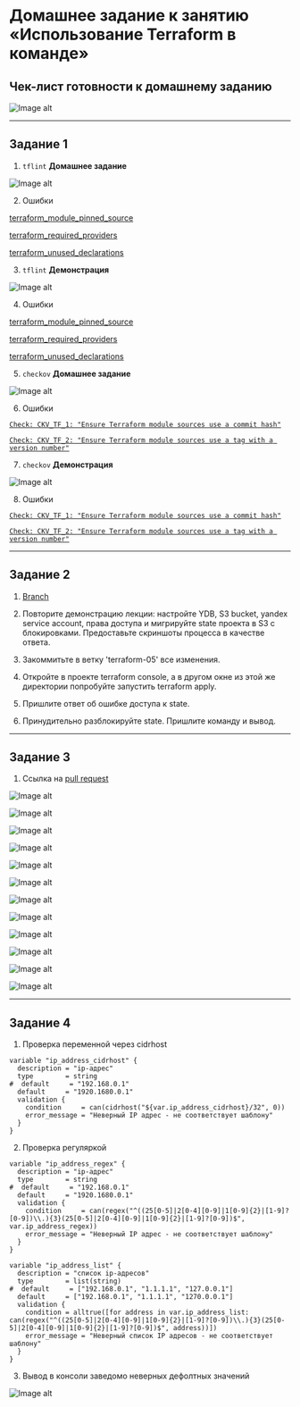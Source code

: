 # Домашнее задание к занятию «Использование Terraform в команде»

## Чек-лист готовности к домашнему заданию

![Image alt](https://github.com/littlelucidlynx/ter-homeworks/blob/main/05/Screen/Image000.png)

---

## Задание 1

1. ```tflint``` **Домашнее задание**

![Image alt](https://github.com/littlelucidlynx/ter-homeworks/blob/main/05/Screen/Image001.png)

2. Ошибки

[terraform_module_pinned_source](https://github.com/terraform-linters/tflint-ruleset-terraform/blob/v0.9.1/docs/rules/terraform_module_pinned_source.md)

[terraform_required_providers](https://github.com/terraform-linters/tflint-ruleset-terraform/blob/v0.9.1/docs/rules/terraform_required_providers.md)

[terraform_unused_declarations](https://github.com/terraform-linters/tflint-ruleset-terraform/blob/v0.9.1/docs/rules/terraform_unused_declarations.md)

3. ```tflint``` **Демонстрация**

![Image alt](https://github.com/littlelucidlynx/ter-homeworks/blob/main/05/Screen/Image002.png)

4. Ошибки

[terraform_module_pinned_source](https://github.com/terraform-linters/tflint-ruleset-terraform/blob/v0.9.1/docs/rules/terraform_module_pinned_source.md)

[terraform_required_providers](https://github.com/terraform-linters/tflint-ruleset-terraform/blob/v0.9.1/docs/rules/terraform_required_providers.md)

[terraform_unused_declarations](https://github.com/terraform-linters/tflint-ruleset-terraform/blob/v0.9.1/docs/rules/terraform_unused_declarations.md)

5. ```checkov``` **Домашнее задание**

![Image alt](https://github.com/littlelucidlynx/ter-homeworks/blob/main/05/Screen/Image003.png)

6. Ошибки

[`Check: CKV_TF_1: "Ensure Terraform module sources use a commit hash"`](https://docs.prismacloud.io/en/enterprise-edition/policy-reference/supply-chain-policies/terraform-policies/ensure-terraform-module-sources-use-git-url-with-commit-hash-revision)

[`Check: CKV_TF_2: "Ensure Terraform module sources use a tag with a version number"`](https://docs.prismacloud.io/en/enterprise-edition/policy-reference/supply-chain-policies/terraform-policies/ensure-terraform-module-sources-use-tag)

7. ```checkov``` **Демонстрация**

![Image alt](https://github.com/littlelucidlynx/ter-homeworks/blob/main/05/Screen/Image004.png)

8. Ошибки

[`Check: CKV_TF_1: "Ensure Terraform module sources use a commit hash"`](https://docs.prismacloud.io/en/enterprise-edition/policy-reference/supply-chain-policies/terraform-policies/ensure-terraform-module-sources-use-git-url-with-commit-hash-revision)

[`Check: CKV_TF_2: "Ensure Terraform module sources use a tag with a version number"`](https://docs.prismacloud.io/en/enterprise-edition/policy-reference/supply-chain-policies/terraform-policies/ensure-terraform-module-sources-use-tag)

---

## Задание 2

1. [Branch](https://github.com/littlelucidlynx/ter-homeworks/tree/terraform-05/04)

2. Повторите демонстрацию лекции: настройте YDB, S3 bucket, yandex service account, права доступа и мигрируйте state проекта в S3 с блокировками. Предоставьте скриншоты процесса в качестве ответа.
3. Закоммитьте в ветку 'terraform-05' все изменения.
4. Откройте в проекте terraform console, а в другом окне из этой же директории попробуйте запустить terraform apply.
5. Пришлите ответ об ошибке доступа к state.
6. Принудительно разблокируйте state. Пришлите команду и вывод.


------
## Задание 3  

1. Ссылка на [pull request](https://github.com/littlelucidlynx/ter-homeworks/pull/1)

![Image alt](https://github.com/littlelucidlynx/ter-homeworks/blob/main/05/Screen/Image004.png)

![Image alt](https://github.com/littlelucidlynx/ter-homeworks/blob/main/05/Screen/Image005.png)

![Image alt](https://github.com/littlelucidlynx/ter-homeworks/blob/main/05/Screen/Image006.png)

![Image alt](https://github.com/littlelucidlynx/ter-homeworks/blob/main/05/Screen/Image007.png)

![Image alt](https://github.com/littlelucidlynx/ter-homeworks/blob/main/05/Screen/Image008.png)

![Image alt](https://github.com/littlelucidlynx/ter-homeworks/blob/main/05/Screen/Image009.png)

![Image alt](https://github.com/littlelucidlynx/ter-homeworks/blob/main/05/Screen/Image010.png)

![Image alt](https://github.com/littlelucidlynx/ter-homeworks/blob/main/05/Screen/Image011.png)

![Image alt](https://github.com/littlelucidlynx/ter-homeworks/blob/main/05/Screen/Image012.png)

![Image alt](https://github.com/littlelucidlynx/ter-homeworks/blob/main/05/Screen/Image013.png)

![Image alt](https://github.com/littlelucidlynx/ter-homeworks/blob/main/05/Screen/Image014.png)

![Image alt](https://github.com/littlelucidlynx/ter-homeworks/blob/main/05/Screen/Image015.png)

---

## Задание 4

1. Проверка переменной через cidrhost

```
variable "ip_address_cidrhost" {
  description = "ip-адрес"
  type        = string
#  default     = "192.168.0.1"
  default     = "1920.1680.0.1"
  validation {
    condition     = can(cidrhost("${var.ip_address_cidrhost}/32", 0))
    error_message = "Неверный IP адрес - не соответствует шаблону"
  }
}
```

2. Проверка регуляркой

```
variable "ip_address_regex" {
  description = "ip-адрес"
  type        = string
#  default     = "192.168.0.1"
  default     = "1920.1680.0.1"
  validation {
    condition     = can(regex("^((25[0-5]|2[0-4][0-9]|1[0-9]{2}|[1-9]?[0-9])\\.){3}(25[0-5]|2[0-4][0-9]|1[0-9]{2}|[1-9]?[0-9])$", var.ip_address_regex))
    error_message = "Неверный IP адрес - не соответствует шаблону"
  }
}

variable "ip_address_list" {
  description = "список ip-адресов"
  type        = list(string)
#  default     = ["192.168.0.1", "1.1.1.1", "127.0.0.1"]
  default     = ["192.168.0.1", "1.1.1.1", "1270.0.0.1"]
  validation {
    condition = alltrue([for address in var.ip_address_list: can(regex("^((25[0-5]|2[0-4][0-9]|1[0-9]{2}|[1-9]?[0-9])\\.){3}(25[0-5]|2[0-4][0-9]|1[0-9]{2}|[1-9]?[0-9])$", address))])
    error_message = "Неверный список IP адресов - не соответствует шаблону"
  }
}
```
3. Вывод в консоли заведомо неверных дефолтных значений

![Image alt](https://github.com/littlelucidlynx/ter-homeworks/blob/main/05/Screen/Image016.png)